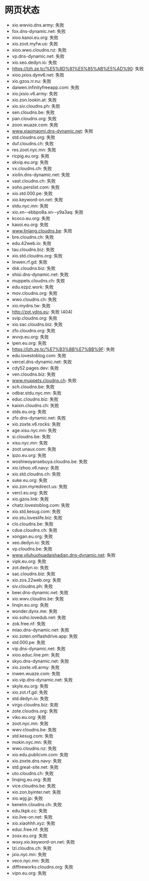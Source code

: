 # 网页状态
- xio.wwvio.dns.army: 失败
- fox.dns-dynamic.net: 失败
- xioo.kaxoi.eu.org: 失败
- xio.zoot.myfw.us: 失败
- xioo.wwo.cloudns.nz: 失败
- vp.dns-dynamic.net: 失败
- xio.xeo.dedyn.io: 失败
- https://lzh.ze.tc/%E5%8D%81%E5%85%AB%E5%AD%90: 失败
- xioo.jxios.dynv6.net: 失败
- xio.gzos.rr.nu: 失败
- daiwen.infinityfreeapp.com: 失败
- xio.jxsio.v6.army: 失败
- xio.zon.lookin.at: 失败
- xio.siv.cloudns.ph: 失败
- sen.cloudns.be: 失败
- pan.cloudns.org: 失败
- zoon.wuaze.com: 失败
- www.xiaomaomi.dns-dynamic.net: 失败
- std.cloudns.org: 失败
- duf.cloudns.ch: 失败
- res.zoot.nyc.mn: 失败
- ricpig.eu.org: 失败
- skvip.eu.org: 失败
- vx.cloudns.ch: 失败
- xiolin.dns-dynamic.net: 失败
- vast.cloudns.ch: 失败
- soho.perslist.com: 失败
- xio.std.000.pe: 失败
- xio.keyword-on.net: 失败
- stdu.nyc.mn: 失败
- xio.xn--ebbpo8a.xn--y9a3aq: 失败
- kcoco.eu.org: 失败
- kaxoi.eu.org: 失败
- www.liniang.cloudns.be: 失败
- bre.cloudns.ch: 失败
- edu.42web.io: 失败
- tau.cloudns.biz: 失败
- xio.std.cloudns.org: 失败
- linwen.rf.gd: 失败
- dsk.cloudns.biz: 失败
- shisi.dns-dynamic.net: 失败
- muppets.cloudns.ch: 失败
- edu.ezpz.work: 失败
- mov.cloudns.org: 失败
- wwo.cloudns.ch: 失败
- xio.mydns.tw: 失败
- http://zot.ydns.eu: 失败 (404)
- svip.cloudns.org: 失败
- xio.sac.cloudns.biz: 失败
- zfo.cloudns.org: 失败
- wvvp.eu.org: 失败
- ipen.eu.org: 失败
- https://lzh.ze.tc/%E7%B3%BB%E7%BB%9F: 失败
- edu.lovestoblog.com: 失败
- vercel.dns-dynamic.net: 失败
- cdy52.pages.dev: 失败
- ven.cloudns.biz: 失败
- www.muppets.cloudns.ch: 失败
- sch.cloudns.be: 失败
- odbar.stdu.nyc.mn: 失败
- educ.cloudns.biz: 失败
- kaixin.cloudns.ch: 失败
- stds.eu.org: 失败
- zfo.dns-dynamic.net: 失败
- xio.zoxte.v6.rocks: 失败
- age.xisu.nyc.mn: 失败
- si.cloudns.be: 失败
- xisu.nyc.mn: 失败
- zoot.unaux.com: 失败
- ipzo.eu.org: 失败
- woshiwoyansebuya.cloudns.be: 失败
- xio.lzhoo.v6.navy: 失败
- xio.std.cloudns.ch: 失败
- suke.eu.org: 失败
- xio.zon.myredirect.us: 失败
- vercl.eu.org: 失败
- xio.gzos.link: 失败
- chatz.lovestoblog.com: 失败
- xio.std.kesug.com: 失败
- xio.stu.loveslife.biz: 失败
- clo.cloudns.be: 失败
- cdue.cloudns.ch: 失败
- xongan.eu.org: 失败
- xeo.dedyn.io: 失败
- vp.cloudns.be: 失败
- www.yiluhuohuadaishadian.dns-dynamic.net: 失败
- vipk.eu.org: 失败
- zot.dedyn.io: 失败
- sac.cloudns.biz: 失败
- xio.zos.22web.org: 失败
- siv.cloudns.ph: 失败
- beer.dns-dynamic.net: 失败
- xio.wwv.cloudns.be: 失败
- linqin.eu.org: 失败
- wonder.dynx.me: 失败
- xio.soho.lovedub.net: 失败
- zok.free.nf: 失败
- miao.dns-dynamic.net: 失败
- xio.zoten.onflashdrive.app: 失败
- std.000.pe: 失败
- vip.dns-dynamic.net: 失败
- xioo.educ.line.pm: 失败
- skyo.dns-dynamic.net: 失败
- xio.zoxte.v6.army: 失败
- inwen.wuaze.com: 失败
- xio.vip.dns-dynamic.net: 失败
- skyle.eu.org: 失败
- xio.zot.rf.gd: 失败
- std.dedyn.io: 失败
- virgo.cloudns.biz: 失败
- zote.cloudns.org: 失败
- viko.eu.org: 失败
- zoot.nyc.mn: 失败
- wwv.cloudns.be: 失败
- std.kesug.com: 失败
- mokin.nyc.mn: 失败
- wwo.cloudns.nz: 失败
- xio.edu.publicvm.com: 失败
- xio.zoxte.dns.navy: 失败
- std.great-site.net: 失败
- uto.cloudns.ch: 失败
- linqing.eu.org: 失败
- vice.cloudns.be: 失败
- xio.zon.byinter.net: 失败
- xio.wjg.jp: 失败
- kenelm.cloudns.ch: 失败
- edu.tkpk.cc: 失败
- xio.live-on.net: 失败
- xio.xiaohhh.xyz: 失败
- educ.free.nf: 失败
- zosx.eu.org: 失败
- woxy.xio.keyword-on.net: 失败
- lzi.cloudns.ch: 失败
- jxio.nyc.mn: 失败
- veco.nyc.mn: 失败
- diffireworks.cloudns.org: 失败
- vipn.eu.org: 失败
